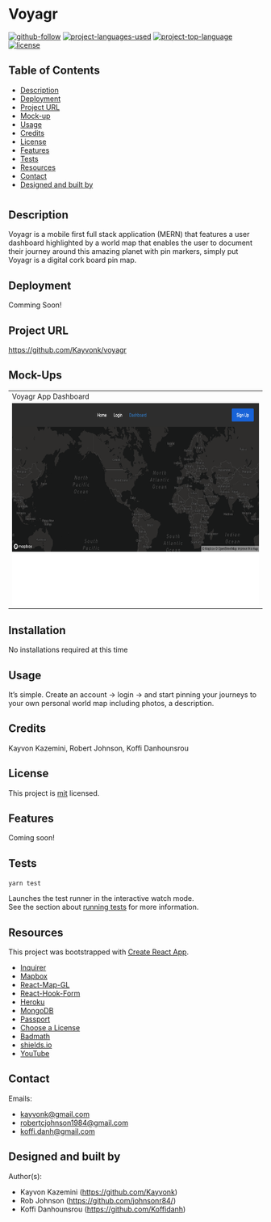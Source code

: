 # Voyagr

  [![github-follow](https://img.shields.io/github/followers/johnsonr84?label=Follow&logoColor=lightgrey&style=social)](https://github.com/Kayvonk)
  [![project-languages-used](https://img.shields.io/github/languages/count/johnsonr84/readme-generator?color=orange)](https://github.com/Kayvonk/voyagr)
  [![project-top-language](https://img.shields.io/github/languages/top/johnsonr84/readme-generator?color=yellow)](https://github.com/Kayvonk/voyagr)
  [![license](https://img.shields.io/badge/license-mit-brightgreen.svg)](https://choosealicense.com/licenses/mit/)

  ## Table of Contents 
  * [Description](#Description)
  * [Deployment](#Deployment)
  * [Project URL](#Project-URL)
  * [Mock-up](#Mock-up)
  * [Usage](#Usage)
  * [Credits](#Credits)
  * [License](#License)
  * [Features](#Features)
  * [Tests](#Tests)
  * [Resources](#Resources)
  * [Contact](#Contact)
  * [Designed and built by](#Designed-and-built-by)
  #
  
  ## Description 
   Voyagr is a mobile first full stack application (MERN) that features a user dashboard highlighted by a world map that enables the user to document their journey around this amazing planet with pin markers, simply put Voyagr is a digital cork board pin map.

  ## Deployment
  Comming Soon!

  ## Project URL
  https://github.com/Kayvonk/voyagr

  ## Mock-Ups
  <table>
  <tr>
    <td>Voyagr App Dashboard</td>
  </tr>
  <tr>
    <td><img src="client/public/dashboard.png" height=400 alt="screenshot of Voyagr page"></td>
  </tr>
 </table>

  ## Installation 
  No installations required at this time 

  ## Usage 
  It’s simple. Create an account -> login -> and start pinning your journeys to your own personal world map including photos, a description.

  ## Credits 
  Kayvon Kazemini, Robert Johnson, Koffi Danhounsrou

  ## License 
  This project is [mit](https://choosealicense.com/licenses/mit/) licensed.

  ## Features
  Coming soon!

  ## Tests
  `yarn test`

  Launches the test runner in the interactive watch mode.\
  See the section about [running tests](https://facebook.github.io/create-react-app/docs/running-tests) for more information.

  ## Resources
  This project was bootstrapped with [Create React App](https://github.com/facebook/create-react-app).

  * [Inquirer](https://www.npmjs.com/package/inquirer) 
  * [Mapbox](https://www.mapbox.com/)
  * [React-Map-GL](https://visgl.github.io/react-map-gl/)
  * [React-Hook-Form](https://react-hook-form.com/)
  * [Heroku](https://www.heroku.com/)
  * [MongoDB](https://www.mongodb.com/)
  * [Passport](http://www.passportjs.org/)
  * [Choose a License](https://choosealicense.com/)
  * [Badmath](https://img.shields.io/github/languages/top/nielsenjared/badmath)
  * [shields.io](https://shields.io/)
  * [YouTube](https://www.youtube.com/)
  

  ## Contact
  Emails: 
  * kayvonk@gmail.com
  * robertcjohnson1984@gmail.com 
  * koffi.danh@gmail.com

  ## Designed and built by
  Author(s): 
  * Kayvon Kazemini (https://github.com/Kayvonk) 
  * Rob Johnson (https://github.com/johnsonr84/) 
  * Koffi Danhounsrou (https://github.com/Koffidanh)







